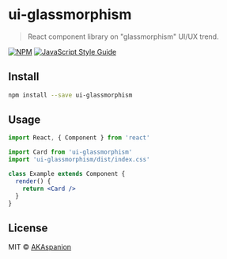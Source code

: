 # ui-glassmorphism

> React component library on &quot;glassmorphism&quot; UI/UX trend.

[![NPM](https://img.shields.io/npm/v/ui-glassmorphism.svg)](https://www.npmjs.com/package/ui-glassmorphism) [![JavaScript Style Guide](https://img.shields.io/badge/code_style-standard-brightgreen.svg)](https://standardjs.com)

## Install

```bash
npm install --save ui-glassmorphism
```

## Usage

```jsx
import React, { Component } from 'react'

import Card from 'ui-glassmorphism'
import 'ui-glassmorphism/dist/index.css'

class Example extends Component {
  render() {
    return <Card />
  }
}
```

## License

MIT © [AKAspanion](https://github.com/AKAspanion)
